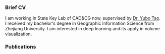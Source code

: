 ### Brief CV
I am working in State Key Lab of CAD&CG now, supervised by [Dr. Yubo Tao](http://www.cad.zju.edu.cn/home/ybtao/). I received my bachelor's degree in Geographic Information Science from Zhejiang University. I am interested in deep learning and its apply in volume visualization.

### Publications


